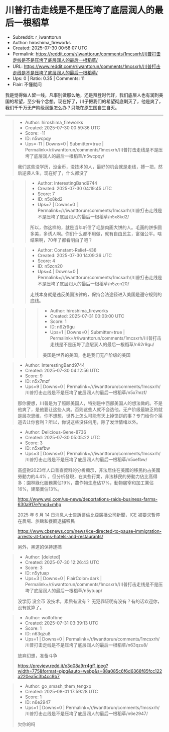# 川普打击走线是不是压垮了底层润人的最后一根稻草

- Subreddit: r_iwanttorun
- Author: hiroshima_fireworks
- Created: 2025-07-30 00:58:07 UTC
- Permalink: https://reddit.com/r/iwanttorun/comments/1mcsxrh/川普打击走线是不是压垮了底层润人的最后一根稻草/
- URL: https://www.reddit.com/r/iwanttorun/comments/1mcsxrh/川普打击走线是不是压垮了底层润人的最后一根稻草/
- Ups: 0 | Ratio: 0.35 | Comments: 11
- Flair: 不懂就问


我是觉得做人留一线，凡事别做那么绝，还是拜登时代好，我们底层人也有润到美国的希望，至少有个念想。现在好了，川子把我们的希望彻底剿灭了，他是爽了，我们千千万无产阶级润蛆怎么办？只能在原生国自生自灭。


---

> - Author: hiroshima_fireworks
> - Created: 2025-07-30 00:59:36 UTC
> - Score: -11
> - ID: n5wcpqy
> - Ups=-11 | Downs=0 | Submitter=true | Permalink=/r/iwanttorun/comments/1mcsxrh/川普打击走线是不是压垮了底层润人的最后一根稻草/n5wcpqy/
>
> 我们这些没学历，没金币，没技术的人，最好的机会就是走线，搏一把，然后逆袭人生，现在好了，什么都没了

>> - Author: InterestingBand9744
>> - Created: 2025-07-30 04:19:45 UTC
>> - Score: 7
>> - ID: n5x8kd2
>> - Ups=7 | Downs=0 | Permalink=/r/iwanttorun/comments/1mcsxrh/川普打击走线是不是压垮了底层润人的最后一根稻草/n5x8kd2/
>>
>> 所以，你这样的，就是当年听信了毛腊肉画大饼的人。毛画的饼多圆多美，多诱人啊。你们什么都不用做，就有自由民主，富强公平。啥结果啊，70年了都看明白了吧？

>> - Author: Constant-Relief-438
>> - Created: 2025-07-30 14:09:36 UTC
>> - Score: 4
>> - ID: n5zcn20
>> - Ups=4 | Downs=0 | Permalink=/r/iwanttorun/comments/1mcsxrh/川普打击走线是不是压垮了底层润人的最后一根稻草/n5zcn20/
>>
>> 走线本身就是违反美国法律的，保持合法途径进入美国是遵守规则的底线。

>>> - Author: hiroshima_fireworks
>>> - Created: 2025-07-31 00:03:00 UTC
>>> - Score: 1
>>> - ID: n62r9gu
>>> - Ups=1 | Downs=0 | Submitter=true | Permalink=/r/iwanttorun/comments/1mcsxrh/川普打击走线是不是压垮了底层润人的最后一根稻草/n62r9gu/
>>>
>>> 美国是世界的美国，也是我们无产阶级的美国

> - Author: InterestingBand9744
> - Created: 2025-07-30 04:12:56 UTC
> - Score: 9
> - ID: n5x7mzf
> - Ups=9 | Downs=0 | Permalink=/r/iwanttorun/comments/1mcsxrh/川普打击走线是不是压垮了底层润人的最后一根稻草/n5x7mzf/
>
> 那你要想，川普是为了照顾美国人，特别是中西部美国人的想法做的。不是他爽了，是他要让这些人爽。否则这些人就不会选他。无产阶级最缺乏的就是层次思维，你不想想，世界上怎么可能有天上掉馅饼的事？专门给你个渠道去让你套利？所以，你说这些没任何用，除了发泄情绪以外。

> - Author: Delicious-Gene-8736
> - Created: 2025-07-30 05:05:22 UTC
> - Score: 3
> - ID: n5xefbw
> - Ups=3 | Downs=0 | Permalink=/r/iwanttorun/comments/1mcsxrh/川普打击走线是不是压垮了底层润人的最后一根稻草/n5xefbw/
>
> 高盛對2023年人口普查資料的分析顯示，非法居住在美國的移民約占美國勞動力的4.4% 。但分析發現，在某些行業，非法移民的勞動力佔比高得多：園林綠化服務業佔19%，農作物生產佔17%，動物屠宰和加工業佔16%，建築業佔13%。
> 
> https://www.wsj.com/us-news/deportations-raids-business-farms-630a917e?mod=mhp
> 
> 
> 2025 年 6 月 14 日消息人士告訴哥倫比亞廣播公司新聞，ICE 被要求暫停在農場、旅館和餐廳逮捕移民
> 
> https://www.cbsnews.com/news/ice-directed-to-pause-immigration-arrests-at-farms-hotels-and-restaurants/
> 
> 另外，黑道的保持逮捕

> - Author: [deleted]
> - Created: 2025-07-30 12:26:43 UTC
> - Score: 3
> - ID: n5ytuap
> - Ups=3 | Downs=0 | FlairColor=dark | Permalink=/r/iwanttorun/comments/1mcsxrh/川普打击走线是不是压垮了底层润人的最后一根稻草/n5ytuap/
>
> 没学历 没金币 没技术，素质有没有？ 无犯罪证明有没有？有的话欢迎你，没有就算了。

> - Author: wolfofbne
> - Created: 2025-07-31 03:39:13 UTC
> - Score: 1
> - ID: n63qzu8
> - Ups=1 | Downs=0 | Permalink=/r/iwanttorun/comments/1mcsxrh/川普打击走线是不是压垮了底层润人的最后一根稻草/n63qzu8/
>
> 放弃幻想，准备斗争
> 
> https://preview.redd.it/x3q08a9rr4gf1.jpeg?width=775&format=pjpg&auto=webp&s=88a085c6f6d6368f85fcc122a220ea5c3b4cc9b7

> - Author: go_smash_them_tengxp
> - Created: 2025-08-01 17:59:28 UTC
> - Score: 1
> - ID: n6e2947
> - Ups=1 | Downs=0 | Permalink=/r/iwanttorun/comments/1mcsxrh/川普打击走线是不是压垮了底层润人的最后一根稻草/n6e2947/
>
> 欠你的吗

